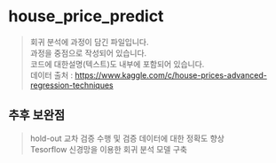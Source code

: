 # house_price_predict

  > 회귀 분석에 과정이 담긴 파일입니다.  
  > 과정을 중점으로 작성되어 있습니다.  
  > 코드에 대한설명(텍스트)도 내부에 포함되어 있습니다.  
  > 데이터 출처 : https://www.kaggle.com/c/house-prices-advanced-regression-techniques

## 추후 보완점
  > hold-out 교차 검증 수행 및 검증 데이터에 대한 정확도 향상    
  > Tesorflow 신경망을 이용한 회귀 분석 모델 구축  
